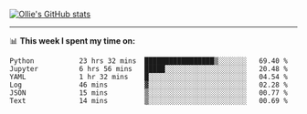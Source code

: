 <!--
**icedpanda/icedpanda** is a ✨ _special_ ✨ repository because its `README.md` (this file) appears on your GitHub profile.

Here are some ideas to get you started:

- 🔭 I’m currently working on ...
- 🌱 I’m currently learning ...
- 👯 I’m looking to collaborate on ...
- 🤔 I’m looking for help with ...
- 💬 Ask me about ...
- 📫 How to reach me: ...
- 😄 Pronouns: ...
- ⚡ Fun fact: ...
-->
[![Ollie's GitHub stats](https://github-readme-stats-icedpanda.vercel.app/api?username=icedpanda&count_private=true&show_icons=true)](https://github.com/icedpanda)

---
📊 **This week I spent my time on:**
<!--START_SECTION:waka-->

```text
Python           23 hrs 32 mins  █████████████████▒░░░░░░░   69.40 %
Jupyter          6 hrs 56 mins   █████░░░░░░░░░░░░░░░░░░░░   20.48 %
YAML             1 hr 32 mins    █░░░░░░░░░░░░░░░░░░░░░░░░   04.54 %
Log              46 mins         ▓░░░░░░░░░░░░░░░░░░░░░░░░   02.28 %
JSON             15 mins         ▒░░░░░░░░░░░░░░░░░░░░░░░░   00.77 %
Text             14 mins         ▒░░░░░░░░░░░░░░░░░░░░░░░░   00.69 %
```

<!--END_SECTION:waka-->

